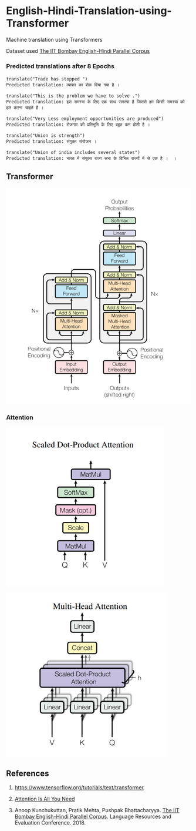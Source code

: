 # English-Hindi-Translation-using-Transformer

Machine translation using Transformers

Dataset used  [The IIT Bombay English-Hindi Parallel Corpus](http://www.cfilt.iitb.ac.in/iitb_parallel) 

### Predicted translations after 8 Epochs

```
translate("Trade has stopped ")
Predicted translation: व्यापार का रोक दिया गया है । 
```

```
translate("This is the problem we have to solve .")
Predicted translation: इस समस्या के लिए एक साथ समस्या है जिससे हम किसी समस्या को हल करना चाहते हैं ।
```

```
translate("Very Less employment opportunities are produced")
Predicted translation: रोजगार की प्रतिभूति के लिए बहुत कम होती है ।
```

```
translate("Union is strength")
Predicted translation: संयुक्त संयोजन । 
```

```
translate("Union of india includes several states")
Predicted translation: भारत में संयुक्त राज्य सभा के विभिन्न राज्यों में से एक है ।  । 
```

## Transformer

![Transformer](./images/transformer.png)

### Attention

![Scaled dot product attention](./images/scaled_dot_product_attention.png)

![Multi head Attention](./images/multi_head_Attention.png)

## References

1. <https://www.tensorflow.org/tutorials/text/transformer>

2. [Attention Is All You Need](https://arxiv.org/abs/1706.03762)

3. Anoop Kunchukuttan, Pratik Mehta, Pushpak Bhattacharyya. [The IIT Bombay English-Hindi Parallel Corpus](http://www.cfilt.iitb.ac.in/iitb_parallel/lrec2018_iitbparallel.pdf
). Language Resources and Evaluation Conference. 2018.
